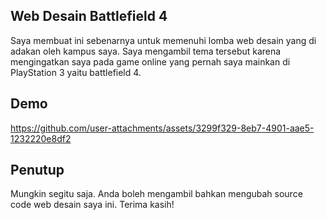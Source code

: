## Web Desain Battlefield 4

Saya membuat ini sebenarnya untuk memenuhi lomba web desain yang di adakan oleh kampus saya. Saya mengambil tema tersebut karena  mengingatkan saya pada game online yang pernah saya mainkan di PlayStation 3 yaitu battlefield 4.

## Demo

https://github.com/user-attachments/assets/3299f329-8eb7-4901-aae5-1232220e8df2

## Penutup

Mungkin segitu saja. Anda boleh mengambil bahkan mengubah source code web desain saya ini. Terima kasih!

